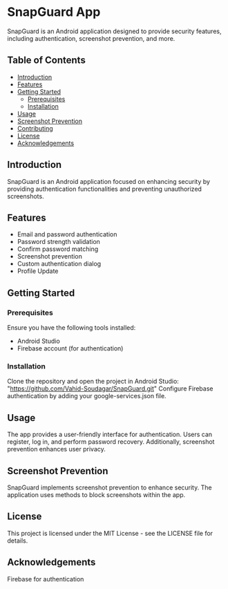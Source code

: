 # SnapGuard App

SnapGuard is an Android application designed to provide security features, including authentication, screenshot prevention, and more.

## Table of Contents

- [Introduction](#introduction)
- [Features](#features)
- [Getting Started](#getting-started)
  - [Prerequisites](#prerequisites)
  - [Installation](#installation)
- [Usage](#usage)
- [Screenshot Prevention](#screenshot-prevention)
- [Contributing](#contributing)
- [License](#license)
- [Acknowledgements](#acknowledgements)

## Introduction

SnapGuard is an Android application focused on enhancing security by providing authentication functionalities and preventing unauthorized screenshots.

## Features

- Email and password authentication
- Password strength validation
- Confirm password matching
- Screenshot prevention
- Custom authentication dialog
- Profile Update

## Getting Started

### Prerequisites

Ensure you have the following tools installed:

- Android Studio
- Firebase account (for authentication)

### Installation

Clone the repository and open the project in Android Studio:
"https://github.com/Vahid-Soudagar/SnapGuard.git"
Configure Firebase authentication by adding your google-services.json file.

## Usage
The app provides a user-friendly interface for authentication. Users can register, log in, and perform password recovery. Additionally, screenshot prevention enhances user privacy.

## Screenshot Prevention
SnapGuard implements screenshot prevention to enhance security. The application uses methods to block screenshots within the app.


## License
This project is licensed under the MIT License - see the LICENSE file for details.

## Acknowledgements
Firebase for authentication

